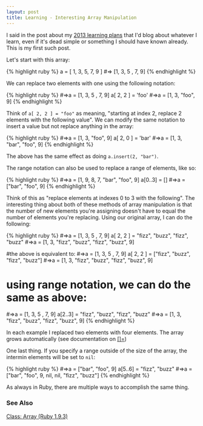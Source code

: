 ```yaml
---
layout: post
title: Learning - Interesting Array Manipulation
---
```

<p>I said in the post about my <a href="http://ericfarkas.com/posts/learning-plan-for-2013/">2013 learning plans</a> that I'd blog about whatever I learn, even if it's dead simple or something I should have known already.  This is my first such post.</p>

<p>Let's start with this array:</p>

<p>
{% highlight ruby %}
a = [ 1, 3, 5, 7, 9 ]
#=> [1, 3, 5 , 7, 9]
{% endhighlight %}
</p>

<p>We can replace two elements with one using the following notation:</p>

<p>
{% highlight ruby %}
#=>a = [1, 3, 5 , 7, 9]
a[ 2, 2 ] = 'foo'
#=>a = [1, 3, "foo", 9]
{% endhighlight %}
</p>

<p>Think of <code>a[ 2, 2 ] = "foo"</code> as meaning, "starting at index 2, replace 2 elements with the following value".  We can modify the same notation to insert a value but not replace anything in the array:</p>

<p>
{% highlight ruby %}
#=>a = [1, 3, "foo", 9]
a[ 2, 0 ] = 'bar'
#=>a = [1, 3, "bar", "foo", 9]
{% endhighlight %}
</p>

<p>The above has the same effect as doing <code>a.insert(2, "bar")</code>.

<p>The range notation can also be used to replace a range of elements, like so:</p>

<p>
{% highlight ruby %}
#=>a = [1, 9, 8, 7, "bar", "foo", 9]
a[0..3] = []
#=>a = ["bar", "foo", 9]
{% endhighlight %}
</p>

<p>Think of this as "replace elements at indexes 0 to 3 with the following".  The interesting thing about both of these methods of array manipulation is that the number of new elements you're assigning doesn't have to equal the number of elements you're replacing.  Using our original array, I can do the following:</p>

<p>
{% highlight ruby %}
#=>a = [1, 3, 5 , 7, 9]
a[ 2, 2 ] = "fizz", "buzz", "fizz", "buzz"
#=>a = [1, 3, "fizz", "buzz", "fizz", "buzz", 9]

#the above is equivalent to:
#=>a = [1, 3, 5 , 7, 9]
a[ 2, 2 ] = ["fizz", "buzz", "fizz", "buzz"]
#=>a = [1, 3, "fizz", "buzz", "fizz", "buzz", 9]

# using range notation, we can do the same as above:
#=>a = [1, 3, 5 , 7, 9]
a[2..3] = "fizz", "buzz", "fizz", "buzz"
#=>a = [1, 3, "fizz", "buzz", "fizz", "buzz", 9]
{% endhighlight %}
</p>

<p>In each example I replaced two elements with four elements.  The array grows automatically (see documentation on <a href="http://www.ruby-doc.org/core-1.9.3/Array.html#method-i-5B-5D-3D">[]=</a>)</p>

<p>One last thing.  If you specify a range outside of the size of the array, the intermin elements will be set to <code>nil</code>:</p>

<p>
{% highlight ruby %}
#=>a = ["bar", "foo", 9]
a[5..6] = "fizz", "buzz"
#=>a = ["bar", "foo", 9, nil, nil, "fizz", "buzz"]
{% endhighlight %}
</p>

<p>As always in Ruby, there are multiple ways to accomplish the same thing.</p>

<h3>See Also</h3>
<p><a href="http://www.ruby-doc.org/core-1.9.3/Array.html">Class: Array (Ruby 1.9.3)</a></p>